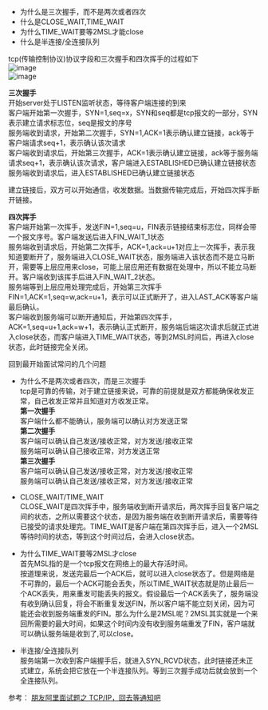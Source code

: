 - 为什么是三次握手，而不是两次或者四次   
- 什么是CLOSE_WAIT,TIME_WAIT        
- 为什么TIME_WAIT要等2MSL才能close      
- 什么是半连接/全连接队列   

tcp(传输控制协议)协议字段和三次握手和四次挥手的过程如下   
![image](1)    
![image](2)     

**三次握手**    
开始server处于LISTEN监听状态，等待客户端连接的到来    
客户端开始第一次握手，SYN=1,seq=x，SYN和seq都是tcp报文的一部分，SYN表示建立请求标志位，seq是报文的序号   
服务端收到请求，开始第二次握手，SYN=1,ACK=1表示确认建立链接，ack等于客户端请求seq+1，表示确认该次请求   
客户端收到请求后，开始第三次握手，ACK=1表示确认建立链接，ack等于服务端请求seq+1，表示确认该次请求，客户端进入ESTABLISHED已确认建立链接状态   
服务端收到请求后，进入ESTABLISHED已确认建立链接状态       

建立链接后，双方可以开始通信，收发数据。当数据传输完成后，开始四次挥手断开链接。   

**四次挥手**    
客户端开始第一次挥手，发送FIN=1,seq=u，FIN表示链接结束标志位，同样会带一个报文序号。客户端发送后进入FIN_WAIT_1状态    
服务端收到请求后，开始第二次挥手，ACK=1,ack=u+1对应上一次挥手，表示我知道要断开了，服务端进入CLOSE_WAIT状态，服务端进入该状态而不是立马断开，需要等上层应用来close，可能上层应用还有数据在处理中，所以不能立马断开。客户端收到该挥手后进入FIN_WAIT_2状态。      
服务端等到上层应用处理完成后，开始第三次挥手FIN=1,ACK=1,seq=w,ack=u+1，表示可以正式断开了，进入LAST_ACK等客户端最后确认。   
客户端收到服务端可以断开通知后，开始第四次挥手，ACK=1,seq=u+1,ack=w+1，表示确认正式断开，服务端后端这次请求后就正式进入close状态，而客户端进入TIME_WAIT状态，等到2MSL时间后，再进入close状态，此时链接完全关闭。    

回到最开始面试常问的几个问题   
- 为什么不是两次或者四次，而是三次握手    
tcp是可靠的传输，对于建立链接来说，可靠的前提就是双方都能确保收发正常，自己收发正常并且知道对方收发正常。   
**第一次握手**   
客户端什么都不能确认，服务端可以确认对方发送正常   
**第二次握手**    
客户端可以确认自己发送/接收正常，对方发送/接收正常   
服务端可以确认自己接收正常，对方发送正常    
**第三次握手**   
客户端可以确认自己发送/接收正常，对方发送/接收正常   
服务端可以确认自己发送/接收正常，对方发送/接收正常    

- CLOSE_WAIT/TIME_WAIT    
CLOSE_WAIT是四次挥手中，服务端收到断开请求后，两次挥手回复客户端之间的状态，之所以需要这个状态，是因为服务端在收到断开请求后，需要等待已接受的请求处理完。TIME_WAIT是客户端在第四次挥手后，进入一个2MSL等待时间的状态，等到这个时间过后，会进入close状态。  

- 为什么TIME_WAIT要等2MSL才close    
首先MSL指的是一个tcp报文在网络上的最大存活时间。   
按道理来说，发送完最后一个ACK后，就可以进入close状态了。但是网络是不可靠的，最后一个ACK可能会丢失，所以TIME_WAIT状态就是防止最后一个ACK丢失，用来重发可能丢失的报文。假设最后一个ACK丢失了，服务端没有收到确认回复，将会不断重复发送FIN，所以客户端不能立刻关闭，因为可能还会收到服务端重发的FIN。那么为什么是2MSL呢？2MSL其实就是一个来回所需要的最大时间，如果这个时间内没有收到服务端重发了FIN，客户端就可以确认服务端是收到了,可以close。   

- 半连接/全连接队列    
服务端第一次收到客户端握手后，就进入SYN_RCVD状态，此时链接还未正式建立，系统会把它放在一个半连接队列。等到三次握手成功后就会放到一个全连接队列。   


参考：
[朋友阿里面试题之 TCP/IP，回去等通知吧](https://www.bilibili.com/read/cv8702424])




